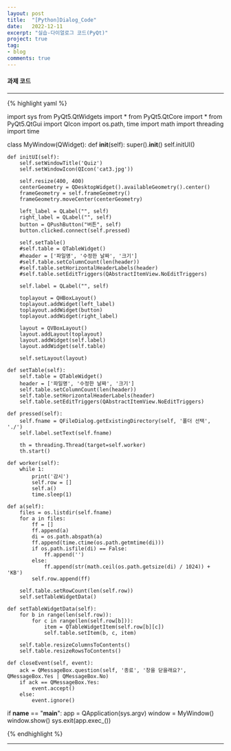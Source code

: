 ```yaml
---
layout: post
title:  "[Python]Dialog_Code"
date:   2022-12-11
excerpt: "실습-다이얼로그 코드(PyQt)"
project: true
tag:
- blog
comments: true
---
```


#### 과제 코드
---

{% highlight yaml %}

import sys
from PyQt5.QtWidgets import *
from PyQt5.QtCore import *
from PyQt5.QtGui import QIcon
import os.path, time
import math
import threading
import time

class MyWindow(QWidget):
    def __init__(self):
        super().__init__()
        self.initUI()

    def initUI(self):
        self.setWindowTitle('Quiz')
        self.setWindowIcon(QIcon('cat3.jpg'))

        self.resize(400, 400)
        centerGeometry = QDesktopWidget().availableGeometry().center()
        frameGeometry = self.frameGeometry()
        frameGeometry.moveCenter(centerGeometry)

        left_label = QLabel("", self)
        right_label = QLabel("", self)
        button = QPushButton("버튼", self)
        button.clicked.connect(self.pressed)

        self.setTable()
        #self.table = QTableWidget()
        #header = ['파일명', '수정한 날짜', '크기']
        #self.table.setColumnCount(len(header))
        #self.table.setHorizontalHeaderLabels(header)
        #self.table.setEditTriggers(QAbstractItemView.NoEditTriggers)

        self.label = QLabel("", self)

        toplayout = QHBoxLayout()
        toplayout.addWidget(left_label)
        toplayout.addWidget(button)
        toplayout.addWidget(right_label)

        layout = QVBoxLayout()
        layout.addLayout(toplayout)
        layout.addWidget(self.label)
        layout.addWidget(self.table)

        self.setLayout(layout)

    def setTable(self):
        self.table = QTableWidget()
        header = ['파일명', '수정한 날짜', '크기']
        self.table.setColumnCount(len(header))
        self.table.setHorizontalHeaderLabels(header)
        self.table.setEditTriggers(QAbstractItemView.NoEditTriggers)

    def pressed(self):
        self.fname = QFileDialog.getExistingDirectory(self, '폴더 선택', './')
        self.label.setText(self.fname)

        th = threading.Thread(target=self.worker)
        th.start()

    def worker(self):
        while 1:
            print('감시')
            self.row = []
            self.a()
            time.sleep(1)

    def a(self):
        files = os.listdir(self.fname)
        for a in files:
            ff = []
            ff.append(a)
            di = os.path.abspath(a)
            ff.append(time.ctime(os.path.getmtime(di)))
            if os.path.isfile(di) == False:
                ff.append('')
            else:
                ff.append(str(math.ceil(os.path.getsize(di) / 1024)) + 'KB')
            self.row.append(ff)

        self.table.setRowCount(len(self.row))
        self.setTableWidgetData()

    def setTableWidgetData(self):
        for b in range(len(self.row)):
            for c in range(len(self.row[b])):
                item = QTableWidgetItem(self.row[b][c])
                self.table.setItem(b, c, item)

        self.table.resizeColumnsToContents()
        self.table.resizeRowsToContents()

    def closeEvent(self, event):
        ack = QMessageBox.question(self, '종료', '창을 닫을래요?', QMessageBox.Yes | QMessageBox.No)
        if ack == QMessageBox.Yes:
            event.accept()
        else:
            event.ignore()

if __name__ == "__main__":
    app = QApplication(sys.argv)
    window = MyWindow()
    window.show()
    sys.exit(app.exec_())

{% endhighlight %}

---
